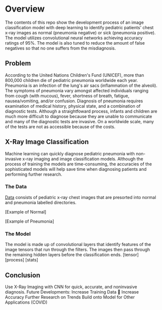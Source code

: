 # Overview

The contents of this repo show the development process of an image classification model with deep learning to identify pediatric patients' chest x-ray images as normal (pneumonia negative) or sick (pneumonia positive). The model utilizes convolutional neural networks achieving accuracy ratings of 95%. The model is also tuned to reduce the amount of false negatives so that no one suffers from the misdiagnosis.

## Problem

According to the United Nations Children's Fund (UNICEF), more than 800,000 children die of pediatric pneumonia worldwide each year. Pneumonia is an infection of the lung's air sacs (inflammation of the alveoli). The symptoms of pneumonia vary amongst affected individuals ranging from cough (with mucous), fever, shortness of breath, fatigue, nausea/vomiting, and/or confusion. Diagnosis of pneumonia requires examination of medical history, physical state, and a combination of diagnostic tests. Although a straightfoward process, infants and children are much more difficult to diagnose because they are unable to communicate and many of the diagnostic tests are invasive. On a worldwide scale, many of the tests are not as accessible because of the costs.

## X-Ray Image Classification

Machine learning can quickly diagnose pediatric pneumonia with non-invasive x-ray imaging and image classification models. Although the process of training the models are time-consuming, the accuracies of the sophisticated models will help save time when diagnosing patients and performing further research.

### The Data

[Data](https://data.mendeley.com/datasets/rscbjbr9sj/3) consists of pediatric x-ray chest images that are presorted into normal and pneumonia labelled directories.

[Example of Normal]

[Example of Pneumonia]

### The Model

The model is made up of convolutional layers that identify features of the image tensors that run through the filters. The images then pass through the remaining hidden layers before the classification ends.
[tensor]
[process]
[stats]

## Conclusion

Use X-Ray Imaging with CNN for quick, accurate, and noninvasive diagnosis.
Future Developments:
Increase Training Data  Increase Accuracy
Further Research on Trends
Build onto Model for Other Applications (COVID)